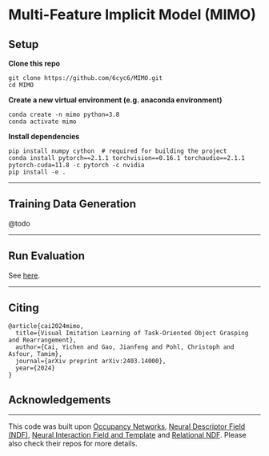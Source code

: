 # Multi-Feature Implicit Model (MIMO)

## Setup

**Clone this repo**
```
git clone https://github.com/6cyc6/MIMO.git
cd MIMO
```
**Create a new virtual environment (e.g. anaconda environment)**
```
conda create -n mimo python=3.8
conda activate mimo
```

**Install dependencies**

```
pip install numpy cython  # required for building the project
conda install pytorch==2.1.1 torchvision==0.16.1 torchaudio==2.1.1 pytorch-cuda=11.8 -c pytorch -c nvidia
pip install -e .
```

---

## Training Data Generation
@todo

---

## Run Evaluation
See [here](./doc/eval.md).

---

## Citing
```
@article{cai2024mimo,
  title={Visual Imitation Learning of Task-Oriented Object Grasping and Rearrangement},
  author={Cai, Yichen and Gao, Jianfeng and Pohl, Christoph and Asfour, Tamim},
  journal={arXiv preprint arXiv:2403.14000},
  year={2024}
}
```

## Acknowledgements

---

This code was built upon [Occupancy Networks](https://github.com/autonomousvision/occupancy_networks), [Neural Descriptor Field (NDF)](https://github.com/anthonysimeonov), 
[Neural Interaction Field and Template](https://github.com/zzilch/NIFT) and 
[Relational NDF](https://github.com/anthonysimeonov/relational_ndf). 
Please also check their repos for more details.
